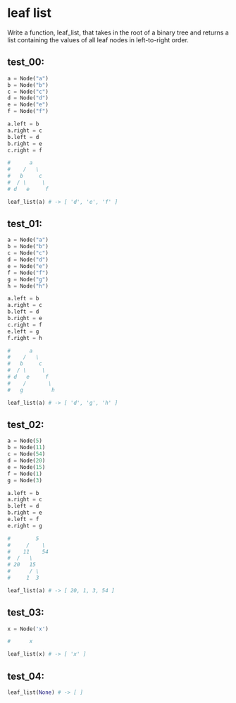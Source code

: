 # leaf list

Write a function, leaf_list, that takes in the root of a binary tree and returns a list containing the values of all leaf nodes in left-to-right order.

## test_00:

```python
a = Node("a")
b = Node("b")
c = Node("c")
d = Node("d")
e = Node("e")
f = Node("f")

a.left = b
a.right = c
b.left = d
b.right = e
c.right = f

#      a
#    /   \
#   b     c
#  / \     \
# d   e     f

leaf_list(a) # -> [ 'd', 'e', 'f' ] 
```

## test_01:

```python
a = Node("a")
b = Node("b")
c = Node("c")
d = Node("d")
e = Node("e")
f = Node("f")
g = Node("g")
h = Node("h")

a.left = b
a.right = c
b.left = d
b.right = e
c.right = f
e.left = g
f.right = h

#      a
#    /   \
#   b     c
#  / \     \
# d   e     f
#    /       \
#   g         h

leaf_list(a) # -> [ 'd', 'g', 'h' ]
```

## test_02:

```python
a = Node(5)
b = Node(11)
c = Node(54)
d = Node(20)
e = Node(15)
f = Node(1)
g = Node(3)

a.left = b
a.right = c
b.left = d
b.right = e
e.left = f
e.right = g

#        5
#     /    \
#    11    54
#  /   \
# 20   15
#      / \
#     1  3

leaf_list(a) # -> [ 20, 1, 3, 54 ]
```

## test_03:

```python
x = Node('x')

#      x

leaf_list(x) # -> [ 'x' ]
```

## test_04:

```python
leaf_list(None) # -> [ ]
```

